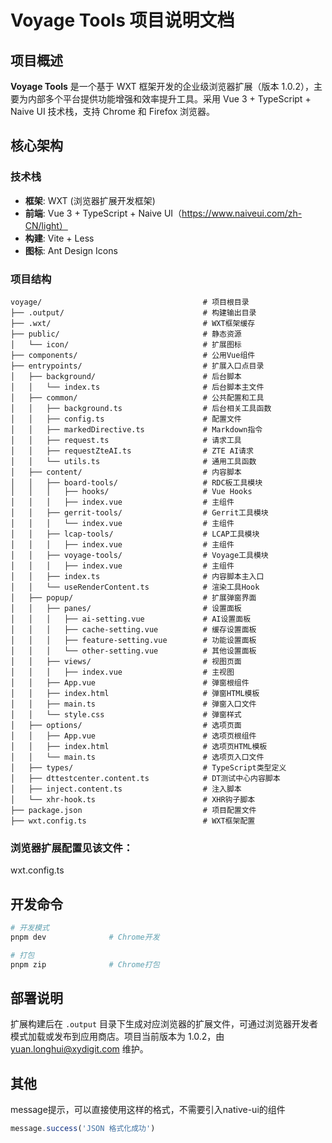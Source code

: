# Voyage Tools 项目说明文档

## 项目概述

**Voyage Tools** 是一个基于 WXT 框架开发的企业级浏览器扩展（版本 1.0.2），主要为内部多个平台提供功能增强和效率提升工具。采用 Vue 3 + TypeScript + Naive UI 技术栈，支持 Chrome 和 Firefox 浏览器。

## 核心架构

### 技术栈

- **框架**: WXT (浏览器扩展开发框架)
- **前端**: Vue 3 + TypeScript + Naive UI（https://www.naiveui.com/zh-CN/light）
- **构建**: Vite + Less
- **图标**: Ant Design Icons

### 项目结构

```
voyage/                                    # 项目根目录
├── .output/                               # 构建输出目录
├── .wxt/                                  # WXT框架缓存
├── public/                                # 静态资源
│   └── icon/                              # 扩展图标
├── components/                            # 公用Vue组件
├── entrypoints/                           # 扩展入口点目录
│   ├── background/                        # 后台脚本
│   │   └── index.ts                       # 后台脚本主文件
│   ├── common/                            # 公共配置和工具
│   │   ├── background.ts                  # 后台相关工具函数
│   │   ├── config.ts                      # 配置文件
│   │   ├── markedDirective.ts             # Markdown指令
│   │   ├── request.ts                     # 请求工具
│   │   ├── requestZteAI.ts                # ZTE AI请求
│   │   └── utils.ts                       # 通用工具函数
│   ├── content/                           # 内容脚本
│   │   ├── board-tools/                   # RDC板工具模块
│   │   │   ├── hooks/                     # Vue Hooks
│   │   │   ├── index.vue                  # 主组件
│   │   ├── gerrit-tools/                  # Gerrit工具模块
│   │   │   └── index.vue                  # 主组件
│   │   ├── lcap-tools/                    # LCAP工具模块
│   │   │   ├── index.vue                  # 主组件
│   │   ├── voyage-tools/                  # Voyage工具模块
│   │   │   ├── index.vue                  # 主组件
│   │   ├── index.ts                       # 内容脚本主入口
│   │   └── useRenderContent.ts            # 渲染工具Hook
│   ├── popup/                             # 扩展弹窗界面
│   │   ├── panes/                         # 设置面板
│   │   │   ├── ai-setting.vue             # AI设置面板
│   │   │   ├── cache-setting.vue          # 缓存设置面板
│   │   │   ├── feature-setting.vue        # 功能设置面板
│   │   │   └── other-setting.vue          # 其他设置面板
│   │   ├── views/                         # 视图页面
│   │   │   ├── index.vue                  # 主视图
│   │   ├── App.vue                        # 弹窗根组件
│   │   ├── index.html                     # 弹窗HTML模板
│   │   ├── main.ts                        # 弹窗入口文件
│   │   └── style.css                      # 弹窗样式
│   ├── options/                           # 选项页面
│   │   ├── App.vue                        # 选项页根组件
│   │   ├── index.html                     # 选项页HTML模板
│   │   └── main.ts                        # 选项页入口文件
│   ├── types/                             # TypeScript类型定义
│   ├── dttestcenter.content.ts            # DT测试中心内容脚本
│   ├── inject.content.ts                  # 注入脚本
│   └── xhr-hook.ts                        # XHR钩子脚本
├── package.json                           # 项目配置文件
├── wxt.config.ts                          # WXT框架配置
```

### 浏览器扩展配置见该文件：

wxt.config.ts

## 开发命令

```bash
# 开发模式
pnpm dev              # Chrome开发

# 打包
pnpm zip              # Chrome打包
```

## 部署说明

扩展构建后在 `.output` 目录下生成对应浏览器的扩展文件，可通过浏览器开发者模式加载或发布到应用商店。项目当前版本为 1.0.2，由 yuan.longhui@xydigit.com 维护。

## 其他

message提示，可以直接使用这样的格式，不需要引入native-ui的组件

```ts
message.success('JSON 格式化成功')
```